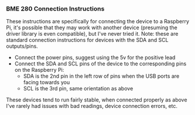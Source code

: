 ### BME 280 Connection Instructions

These instructions are specifically for connecting the device to a Raspberry Pi, it's 
possible that they may work with another device (presuming the driver library is even compatible), but I've never tried it. Note: these are standard connection instructions for devices with the SDA and SCL outputs/pins.

* Connect the power pins, suggest using the 5v for the positive lead
* Connect the SDA and SCL pins of the device to the corresponding pins on the Raspberry Pi:
    * SDA is the 2nd pin in the left row of pins when the USB ports are facing towards you
    * SCL is the 3rd pin, same orientation as above

These devices tend to run fairly stable, when connected properly as above I've rarely had issues with bad readings, device connection errors, etc.